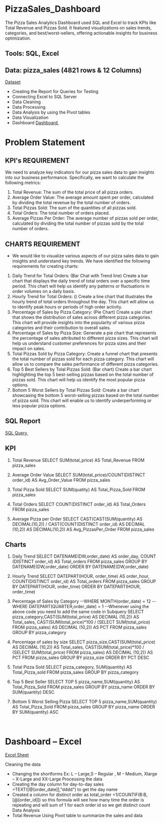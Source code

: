 # PizzaSales_Dashboard
The Pizza Sales Analytics Dashboard used SQL and Excel to track KPIs like Total Revenue and Pizzas Sold. It featured visualizations on sales trends, categories, and best/worst-sellers, offering actionable insights for business optimization.
## Tools: SQL, Excel
## Data: pizza_sales (4821 rows & 12 Columns)
<a href="https://github.com/SriharshaVarmaC/PizzaSales_Dashboard/blob/main/pizza_sales.csv"> Dataset </a>

- Creating the Report for Queries for Testing
- Connecting Excel to SQL Server
- Data Cleaning
- Data Processing 
- Data Analysis by using the Pivot tables
- Data Visualization
- Dashboard
<a href="https://github.com/SriharshaVarmaC/PizzaSales_Dashboard/blob/main/Dasboard_Pizza.png"> Dashboard </a>
 
# Problem Statement
## KPI's REQUIREMENT
We need to analyze key indicators for our pizza sales data to gain insights into our business performance. Specifically, we want to calculate the following metrics:
1. Total Revenue: The sum of the total price of all pizza orders.
2. Average Order Value: The average amount spent per order, calculated by dividing the
total revenue by the total number of orders.
3. Total Pizzas Sold: The sum of the quantities of all pizzas sold.
4. Total Orders: The total number of orders placed.
5. Average Pizzas Per Order: The average number of pizzas sold per order, calculated by dividing the total number of pizzas sold by the total number of orders.

## CHARTS REQUIREMENT
- We would like to visualize various aspects of our pizza sales data to gain insights and understand key trends. We have identified the following requirements for creating charts:
1. Daily Trend for Total Orders: (Bar Chat with Trend line)
Create a bar chart that displays the daily trend of total orders over a specific time period. This chart will help us identify any patterns or fluctuations in order volumes on a daily basis.
2. Hourly Trend for Total Orders: ()
Create a line chart that illustrates the hourly trend of total orders throughout the day. This chart will allow us to identify peak hours or periods of high order activity.
3. Percentage of Sales by Pizza Category: (Pie Chart)
Create a pie chart that shows the distribution of sales across different pizza categories. This chart will provide insights into the popularity of various pizza categories and their contribution to overall sales.
4. Percentage of Sales by Pizza Size:
Generate a pie chart that represents the percentage of sales attributed to different pizza sizes. This chart will help us understand customer preferences for pizza sizes and their impact on sales.
5. Total Pizzas Sold by Pizza Category:
Create a funnel chart that presents the total number of pizzas sold for each pizza category. This chart will allow us to compare the sales performance of different pizza categories.
6. Top 5 Best Sellers by Tolal Pizzas Sold: (Bar chart)
Create a bar chart highlighting the top 5 best-selling pizzas based on the total number of pizzas sold. This chart will help us identify the most popular pizza options.
7. Bottom 5 Worst Sellers by Total Pizzas Sold: 
Create a bar chart showcasing the bottom 5 worst-selling pizzas based on the total number of pizza sold. This chart will enable us to identify underperforming or less popular pizza options.
 
## SQL Report
<a href="https://github.com/SriharshaVarmaC/PizzaSales_Dashboard/blob/main/SQLQuery_PizzaSales.sql"> SQL Query </a>
 
## KPI
1.	Total Revenue
SELECT SUM(total_price) AS Total_Revenue
FROM pizza_sales

 
2.	Average Order Value
SELECT SUM(total_price)/COUNT(DISTINCT order_id) AS Avg_Order_Value
FROM pizza_sales
 
3.	Total Pizza Sold
SELECT SUM(quatity) AS Total_Pizza_Sold
FROM pizza_sales
  
4.	Total Orders
SELECT COUNT(DISTINCT order_id) AS Total_Orders
FROM pizza_sales
 
5.	Average Pizza per Order
SELECT CAST(CAST(SUM(quantity) AS DECIMAL(10,2)) / 
CAST(COUNT(DISTINCT order_id) AS DECIMAL (10,2)) AS DECIMAL(10,2)) AS Avg_PizzasPer_Order
FROM pizza_sales
 
## Charts
1.	Daily Trend
SELECT DATENAME(DW,order_date) AS order_day,
COUNT (DISTINCT order_id) AS Total_orders
FROM pizza_sales
GROUP BY  DATENAME(DW,order_date)
ORDER BY  DATENAME(DW,order_date)
 

2.	Hourly Trend
SELECT DATEPART(HOUR, order_time) AS order_hour,
COUNT(DISTINCT order_id) AS Total_orders
FROM pizza_sales
GROUP BY DATEPART(HOUR, order_time)
ORDER BY DATEPART(HOUR, order_time)
 

3.	Percentage of Sales by Category
--WHERE MONTH(order_date) = 12
--WHERE DATEPART(QUARTER,order_date) = 1
--Whenever using the above code you need to add the same code in Subquery
SELECT pizza_category,CAST(SUM(total_price) AS DECIMAL (10,2)) AS Total_sales, CAST(SUM(total_price)*100 / 
(SELECT SUM(total_price) FROM pizza_sales) AS DECIMAL (10,2)) AS PCT
FROM pizza_sales
GROUP BY pizza_category
 

4.	Percentage of sales by size
SELECT pizza_size,CAST(SUM(total_price) AS DECIMAL (10,2)) AS Total_sales, CAST(SUM(total_price)*100 / 
(SELECT SUM(total_price) FROM pizza_sales) AS DECIMAL (10,2)) AS PCT
FROM pizza_sales
GROUP BY pizza_size
ORDER BY PCT DESC
 

5.	Total Pizza Sold
SELECT pizza_category, SUM(quantity) AS Total_Pizza_sold
FROM pizza_sales
GROUP BY pizza_category
 

6.	Top 5 Best Seller
SELECT TOP 5 pizza_name,SUM(quantity) AS Total_Pizza_Sold
FROM pizza_sales
GROUP BY pizza_name
ORDER BY SUM(quantity) DESC
 

7.	Bottom 5 Worst Selling Pizza
SELECT TOP 5 pizza_name,SUM(quantity) AS Total_Pizza_Sold
FROM pizza_sales
GROUP BY pizza_name
ORDER BY SUM(quantity) ASC
 

 
# Dashboard – Excel
<a href="https://github.com/SriharshaVarmaC/PizzaSales_Dashboard/blob/main/Dashboard.xlsx">Excel Sheet</a>

Cleaning the data
- Changing the shortforms 
Ex: L – Large,S – Regular , M – Medium, Xlarge – X-Large and XX-Large
Processing the data
- Creating the day column for day-to-day sales
=TEXT([@[order_date]],"dddd") to get the day name
- Created a column for distinct order as total_order
=1/COUNTIF(B:B,[@[order_id]]) so this formula will see how many time the order is repeating and will sum of 1 for each order id so we get distinct count
Data Analysis
- Total Revenue
Using Pivot table to summarize the sales and data

